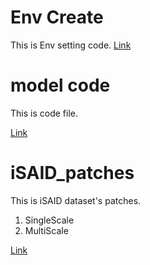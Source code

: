 # Env Create

This is Env setting code.
[Link](https://cnu365-my.sharepoint.com/:f:/g/personal/minjin03133_o_cnu_ac_kr/EihQLhrBhb9GlDpmn_LmRYIBGi6-y9OpkwZGpzkq2eLk5A?e=XofIkX)


# model code

This is code file.

[Link](https://cnu365-my.sharepoint.com/:f:/g/personal/minjin03133_o_cnu_ac_kr/EmNjQ9du04hNmQb7rl7WYTABf0l2Moj-FA1sGnjbmeQnaw?e=oKEzIV)


# iSAID_patches

This is iSAID dataset's patches.
1) SingleScale
2) MultiScale

[Link](https://cnu365-my.sharepoint.com/:f:/g/personal/minjin03133_o_cnu_ac_kr/Ev27hOinbnNLhJvfQnCkjdMBlOKRwrWVnu3VYxh-LhHXMw?e=gO3hx5)

